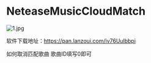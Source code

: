 # NeteaseMusicCloudMatch

![1.jpg](https://dd-static.jd.com/ddimg/jfs/t1/201024/5/8896/98978/615289a7E82e53f3b/5d9eafbf6c5150ec.jpg)

软件下载地址：https://pan.lanzoui.com/iv76Uulbbpi

如何取消匹配歌曲
歌曲ID填写0即可
